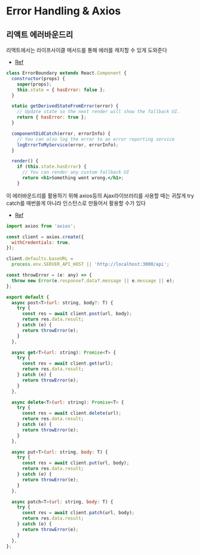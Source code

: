 # Error Handling & Axios

## 리액트 에러바운드리

리액트에서는 라이프사이클 메서드를 통해 에러를 캐치할 수 있게 도와준다

- [Ref](https://blog.logrocket.com/react-error-handling-react-error-boundary/)

```jsx
class ErrorBoundary extends React.Component {
  constructor(props) {
    super(props);
    this.state = { hasError: false };
  }

  static getDerivedStateFromError(error) {
    // Update state so the next render will show the fallback UI.
    return { hasError: true };
  }

  componentDidCatch(error, errorInfo) {
    // You can also log the error to an error reporting service
    logErrorToMyService(error, errorInfo);
  }

  render() {
    if (this.state.hasError) {
      // You can render any custom fallback UI
      return <h1>Something went wrong.</h1>;
    }

```

이 에러바운드리를 활용하기 위해 axios등의 Ajax라이브러리를 사용할 때는 귀찮게 try catch를 매번쓸게 아니라
인스턴스로 만들어서 활용할 수가 있다

- [Ref](https://github.com/woowa-techcamp-2021/store-10/wiki/%EC%97%90%EB%9F%AC-%ED%95%B8%EB%93%A4%EB%A7%81%3A-%ED%94%84%EB%A1%A0%ED%8A%B8%EC%97%94%EB%93%9C)

```js
import axios from 'axios';

const client = axios.create({
  withCredentials: true,
});

client.defaults.baseURL =
  process.env.SERVER_API_HOST || 'http://localhost:3000/api';

const throwError = (e: any) => {
  throw new Error(e.response?.data?.message || e.message || e);
};

export default {
  async post<T>(url: string, body?: T) {
    try {
      const res = await client.post(url, body);
      return res.data.result;
    } catch (e) {
      return throwError(e);
    }
  },

  async get<T>(url: string): Promise<T> {
    try {
      const res = await client.get(url);
      return res.data.result;
    } catch (e) {
      return throwError(e);
    }
  },

  async delete<T>(url: string): Promise<T> {
    try {
      const res = await client.delete(url);
      return res.data.result;
    } catch (e) {
      return throwError(e);
    }
  },

  async put<T>(url: string, body: T) {
    try {
      const res = await client.put(url, body);
      return res.data.result;
    } catch (e) {
      return throwError(e);
    }
  },

  async patch<T>(url: string, body: T) {
    try {
      const res = await client.patch(url, body);
      return res.data.result;
    } catch (e) {
      return throwError(e);
    }
  },
};
```
